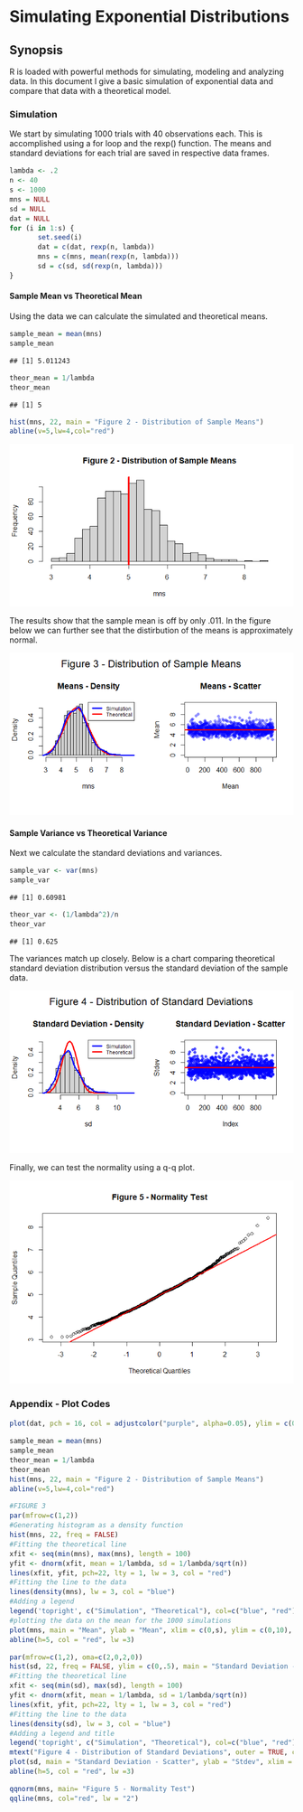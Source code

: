 Simulating Exponential Distributions
================

## Synopsis

R is loaded with powerful methods for simulating, modeling and analyzing
data. In this document I give a basic simulation of exponential data and
compare that data with a theoretical model.

### Simulation

We start by simulating 1000 trials with 40 observations each. This is
accomplished using a for loop and the rexp() function. The means and
standard deviations for each trial are saved in respective data frames.

``` r
lambda <- .2
n <- 40
s <- 1000
mns = NULL
sd = NULL
dat = NULL
for (i in 1:s) {
       set.seed(i)
       dat = c(dat, rexp(n, lambda))
       mns = c(mns, mean(rexp(n, lambda)))
       sd = c(sd, sd(rexp(n, lambda)))
}
```

#### Sample Mean vs Theoretical Mean

Using the data we can calculate the simulated and theoretical means.

``` r
sample_mean = mean(mns)
sample_mean
```

    ## [1] 5.011243

``` r
theor_mean = 1/lambda
theor_mean
```

    ## [1] 5

``` r
hist(mns, 22, main = "Figure 2 - Distribution of Sample Means")
abline(v=5,lw=4,col="red")
```

![](Simulation-Study_files/figure-gfm/mean-1.png)<!-- -->

The results show that the sample mean is off by only .011. In the figure
below we can further see that the distirbution of the means is
approximately normal.

![](Simulation-Study_files/figure-gfm/mns-1.png)<!-- -->

#### Sample Variance vs Theoretical Variance

Next we calculate the standard deviations and variances.

``` r
sample_var <- var(mns)
sample_var
```

    ## [1] 0.60981

``` r
theor_var <- (1/lambda^2)/n
theor_var
```

    ## [1] 0.625

The variances match up closely. Below is a chart comparing theoretical
standard deviation distribution versus the standard deviation of the
sample data.

![](Simulation-Study_files/figure-gfm/sd-1.png)<!-- -->

Finally, we can test the normality using a q-q plot.

![](Simulation-Study_files/figure-gfm/qq-1.png)<!-- -->

### Appendix - Plot Codes

``` r
plot(dat, pch = 16, col = adjustcolor("purple", alpha=0.05), ylim = c(0,25), ylab = "Variable", main = "Figure 1")
```

``` r
sample_mean = mean(mns)
sample_mean
theor_mean = 1/lambda
theor_mean
hist(mns, 22, main = "Figure 2 - Distribution of Sample Means")
abline(v=5,lw=4,col="red")
```

``` r
#FIGURE 3
par(mfrow=c(1,2))
#Generating histogram as a density function
hist(mns, 22, freq = FALSE)
#Fitting the theoretical line
xfit <- seq(min(mns), max(mns), length = 100)
yfit <- dnorm(xfit, mean = 1/lambda, sd = 1/lambda/sqrt(n))
lines(xfit, yfit, pch=22, lty = 1, lw = 3, col = "red")
#Fitting the line to the data
lines(density(mns), lw = 3, col = "blue")
#Adding a legend
legend('topright', c("Simulation", "Theoretical"), col=c("blue", "red"), lw=c(3,3), cex = .75)
#plotting the data on the mean for the 1000 simulations
plot(mns, main = "Mean", ylab = "Mean", xlim = c(0,s), ylim = c(0,10), xlab = "Mean", pch = 16, col = adjustcolor("blue", alpha=0.44))
abline(h=5, col = "red", lw =3)
```

``` r
par(mfrow=c(1,2), oma=c(2,0,2,0))
hist(sd, 22, freq = FALSE, ylim = c(0,.5), main = "Standard Deviation - Density")
#Fitting the theoretical line
xfit <- seq(min(sd), max(sd), length = 100)
yfit <- dnorm(xfit, mean = 1/lambda, sd = 1/lambda/sqrt(n))
lines(xfit, yfit, pch=22, lty = 1, lw = 3, col = "red")
#Fitting the line to the data
lines(density(sd), lw = 3, col = "blue")
#Adding a legend and title
legend('topright', c("Simulation", "Theoretical"), col=c("blue", "red"), lw=c(3,3), cex = .75)
mtext("Figure 4 - Distribution of Standard Deviations", outer = TRUE, cex = 1.5)
plot(sd, main = "Standard Deviation - Scatter", ylab = "Stdev", xlim = c(0,s), ylim = c(0,10),pch = 16, col = adjustcolor("blue", alpha=0.7))
abline(h=5, col = "red", lw =3)
```

``` r
qqnorm(mns, main= "Figure 5 - Normality Test")
qqline(mns, col="red", lw = "2")
```
